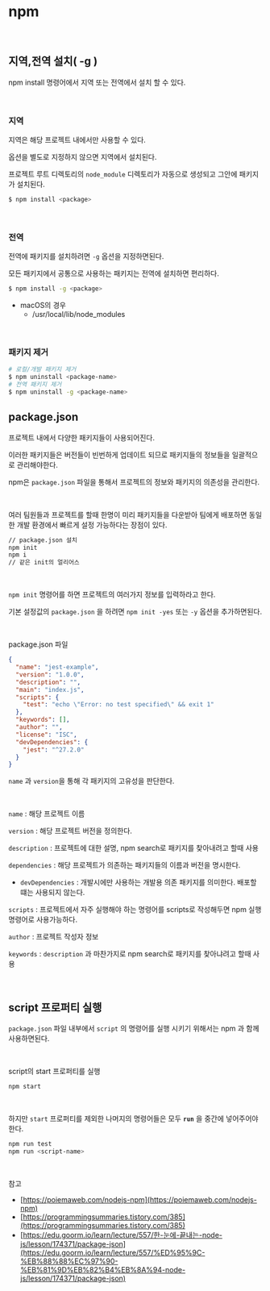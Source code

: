 # npm

<br>

## 지역,전역 설치( -g )

npm install 명령어에서 지역 또는 전역에서 설치 할 수 있다.

<br>

### 지역

지역은 해당 프로젝트 내에서만 사용할 수 있다.

옵션을 별도로 지정하지 않으면 지역에서 설치된다.

프로젝트 루트 디렉토리의 `node_module` 디렉토리가 자동으로 생성되고 그안에 패키지가 설치된다.

```bash
$ npm install <package>
```

<br>

### 전역

전역에 패키지를 설치하려면 `-g` 옵션을 지정하면된다.

모든 패키지에서 공통으로 사용하는 패키지는 전역에 설치하면 편리하다.

```bash
$ npm install -g <package>
```

- macOS의 경우
  - /usr/local/lib/node_modules

<br>

### 패키지 제거

```bash
# 로컬/개발 패키지 제거
$ npm uninstall <package-name>
# 전역 패키지 제거
$ npm uninstall -g <package-name>
```

## package.json

프로젝트 내에서 다양한 패키지들이 사용되어진다.

이러한 패키지들은 버전들이 빈번하게 업데이트 되므로 패키지들의 정보들을 일괄적으로 관리해야한다.

npm은 `package.json` 파일을 통해서 프로젝트의 정보와 패키지의 의존성을 관리한다.

<br>

여러 팀원들과 프로젝트를 할때 한명이 미리 패키지들을 다운받아 팀에게 배포하면 동일한 개발 환경에서 빠르게 설정 가능하다는 장점이 있다.

```bash
// package.json 설치
npm init
npm i
// 같은 init의 얼리어스
```

<br>

`npm init` 명령어를 하면 프로젝트의 여러가지 정보를 입력하라고 한다.

기본 설정값의 `package.json` 을 하려면 `npm init -yes` 또는 `-y` 옵션을 추가하면된다.

<br>

package.json 파일

```json
{
  "name": "jest-example",
  "version": "1.0.0",
  "description": "",
  "main": "index.js",
  "scripts": {
    "test": "echo \"Error: no test specified\" && exit 1"
  },
  "keywords": [],
  "author": "",
  "license": "ISC",
  "devDependencies": {
    "jest": "^27.2.0"
  }
}
```

`name` 과 `version`을 통해 각 패키지의 고유성을 판단한다.

<br>

`name` : 해당 프로젝트 이름

`version` : 해당 프로젝트 버전을 정의한다.

`description` : 프로젝트에 대한 설명, npm search로 패키지를 찾아내려고 할때 사용

`dependencies` : 해당 프로젝트가 의존하는 패키지들의 이름과 버전을 명시한다.

- `devDependencies` : 개발시에만 사용하는 개발용 의존 패키지를 의미한다. 배포할떄는 사용되지 않는다.

`scripts` : 프로젝트에서 자주 실행해야 하는 명령어를 scripts로 작성해두면 npm 실행 명령어로 사용가능하다.

`author` : 프로젝트 작성자 정보

`keywords` : `description` 과 마찬가지로 npm search로 패키지를 찾아냐려고 할때 사용

<br>

## script 프로퍼티 실행

`package.json` 파일 내부에서 `script` 의 명령어를 실행 시키기 위해서는 npm 과 함께 사용하면된다.

<br>

script의 start 프로퍼티를 실행

```bash
npm start
```

<br>

하지만 `start` 프로퍼티를 제외한 나머지의 명령어들은 모두 **`run`** 을 중간에 넣어주어야한다.

```bash
npm run test
npm run <script-name>
```

<br>

참고

- [https://poiemaweb.com/nodejs-npm](https://poiemaweb.com/nodejs-npm)
- [https://programmingsummaries.tistory.com/385](https://programmingsummaries.tistory.com/385)
- [https://edu.goorm.io/learn/lecture/557/한-눈에-끝내는-node-js/lesson/174371/package-json](https://edu.goorm.io/learn/lecture/557/%ED%95%9C-%EB%88%88%EC%97%90-%EB%81%9D%EB%82%B4%EB%8A%94-node-js/lesson/174371/package-json)
